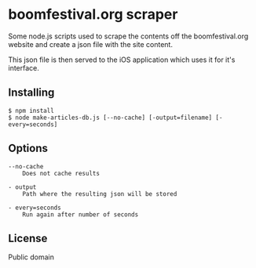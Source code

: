 # boomfestival.org scraper

Some node.js scripts used to scrape the contents off the boomfestival.org website and create
a json file with the site content. 

This json file is then served to the iOS application which uses it for it's interface.

## Installing

	$ npm install
	$ node make-articles-db.js [--no-cache] [-output=filename] [-every=seconds]


## Options

	--no-cache
		Does not cache results

	- output
		Path where the resulting json will be stored

	- every=seconds
		Run again after number of seconds


## License

Public domain



